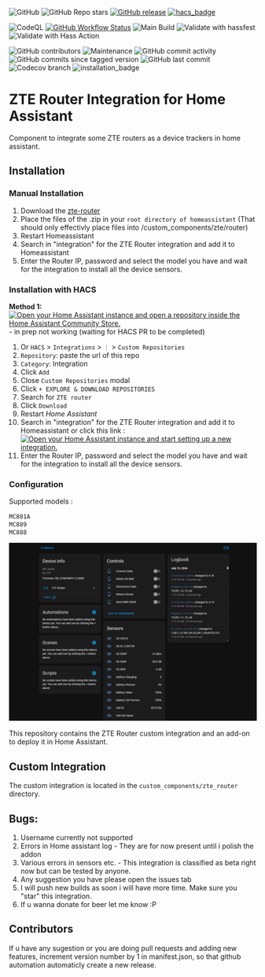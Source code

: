 ![GitHub](https://img.shields.io/github/license/Kajkac/ZTE-MC-Home-assistant-repo?cacheSeconds=1)
![GitHub Repo stars](https://img.shields.io/github/stars/Kajkac/ZTE-MC-Home-assistant-repo)
[![GitHub release](https://img.shields.io/github/release/Kajkac/ZTE-MC-Home-assistant-repo.svg)](https://github.com/Kajkac/ZTE-MC-Home-assistant-repo/releases/)
[![hacs_badge](https://img.shields.io/badge/HACS-Default-orange.svg)](https://github.com/hacs/integration)

![CodeQL](https://github.com/Kajkac/ZTE-MC-Home-assistant-repo/actions/workflows/codeql.yml/badge.svg?cacheSeconds=60)
[![GitHub Workflow Status](https://img.shields.io/github/actions/workflow/status/Kajkac/ZTE-MC-Home-assistant-repo/codeql.yml?branch=main&label=checks)](https://github.com/Kajkac/ZTE-MC-Home-assistant-repo/actions/workflows/codeql.yml)
![Main Build](https://github.com/Kajkac/ZTE-MC-Home-assistant-repo/actions/workflows/main.yml/badge.svg?cacheSeconds=60)
![Validate with hassfest](https://github.com/Kajkac/ZTE-MC-Home-assistant-repo/actions/workflows/hassfest.yml/badge.svg?cacheSeconds=60)
![Validate with Hass Action](https://github.com/Kajkac/ZTE-MC-Home-assistant-repo/actions/workflows/validate.yml/badge.svg?cacheSeconds=60)


![GitHub contributors](https://img.shields.io/github/contributors/Kajkac/ZTE-MC-Home-assistant-repo)
![Maintenance](https://img.shields.io/maintenance/yes/2025)
![GitHub commit activity](https://img.shields.io/github/commit-activity/y/Kajkac/ZTE-MC-Home-assistant-repo)
![GitHub commits since tagged version](https://img.shields.io/github/commits-since/juacas/zte_tracker/v1.0.0)
![GitHub last commit](https://img.shields.io/github/last-commit/Kajkac/ZTE-MC-Home-assistant-repo)
![Codecov branch](https://img.shields.io/codecov/c/github/Kajkac/ZTE-MC-Home-assistant-repo/master?cacheSeconds=3600)
![installation_badge](https://img.shields.io/badge/dynamic/json?color=41BDF5&logo=home-assistant&label=integration%20usage&suffix=%20installs&cacheSeconds=15600&url=https://analytics.home-assistant.io/custom_integrations.json&query=$.zte_router.total)

# ZTE Router Integration for Home Assistant
Component to integrate some ZTE routers as a device trackers in home assistant.


## Installation

### Manual Installation

1. Download the [zte-router](https://github.com/Kajkac/ZTE-MC-Home-assistant-repo/releases/latest/download/zte_router.zip)
2. Place the files of the .zip in your `root directory of homeassistant` (That should only effectivly place files into /custom_components/zte/router)
3. Restart Homeassistant
4. Search in "integration" for the ZTE Router integration and add it to Homeassistant
5. Enter the Router IP, password and select the model you have and wait for the integration to install all the device sensors.

### Installation with HACS

**Method 1:** [![Open your Home Assistant instance and open a repository inside the Home Assistant Community Store.](https://my.home-assistant.io/badges/hacs_repository.svg)](https://my.home-assistant.io/redirect/hacs_repository/?owner=Kajkac&repository=ZTE-MC-Home-assistant-repo&category=integration) - in prep not working (waiting for HACS PR to be completed)

1. Or `HACS` > `Integrations` > `⋮` > `Custom Repositories`
2. `Repository`: paste the url of this repo
3. `Category`: Integration
4. Click `Add`
5. Close `Custom Repositories` modal
6. Click `+ EXPLORE & DOWNLOAD REPOSITORIES`
7. Search for `ZTE router`
8. Click `Download`
9. Restart _Home Assistant_
10. Search in "integration" for the ZTE Router integration and add it to Homeassistant or click this link : [![Open your Home Assistant instance and start setting up a new integration.](https://my.home-assistant.io/badges/config_flow_start.svg)](https://my.home-assistant.io/redirect/config_flow_start/?domain=zte_router)
11. Enter the Router IP, password and select the model you have and wait for the integration to install all the device sensors.
    

###  Configuration

Supported models : 

```
MC801A
MC889
MC888
```
![enter image description here](https://raw.githubusercontent.com/Kajkac/ZTE-MC-Home-assistant-repo/main/zte.png)

This repository contains the ZTE Router custom integration and an add-on to deploy it in Home Assistant.

## Custom Integration

The custom integration is located in the `custom_components/zte_router` directory.


## Bugs: 

1. Username currently not supported
2. Errors in Home assistant log - They are for now present until i polish the addon 
2. Various errors in sensors etc. - This integration is classified as beta right now but can be tested by anyone. 
4. Any suggestion you have please open the issues tab
5. I will push new builds as soon i will have more time. Make sure you "star" this integration. 
6. If u wanna donate for beer let me know :P 

## Contributors

If u have any sugestion or you are doing pull requests and adding new features, increment version number by 1 in manifest.json, so that github automation automaticly create a new release.
